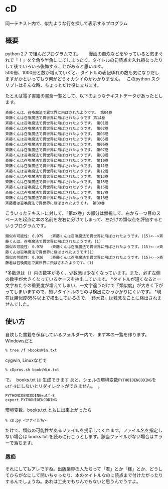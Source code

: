 # cD
同一テキスト内で、似たような行を探して表示するプログラム

## 概要
python 2.7 で組んだプログラムです。  　
漫画の自炊などをやっていると気まぐれで「！」を全角や半角にしてしまったり、タイトルの句読点を入れ損なったりして後でいろいろ後悔することがあると思います。   
500冊、1000冊と数が増えていくと、タイトルの表記ゆれの数も気になりだしますがかといってもう何がどうオカシイのかわかりません。   
このpython スクリプトはそんな時、ちょっとだけ役に立ちます。   

たとえば電子書籍の書斎一覧として、以下のようなテキストデータがあったとします。  

```
斉藤くんは、召喚魔法で異世界に飛ばされたようです。 第04巻
斉藤くんは召喚魔法で異世界に飛ばされたようです 第14巻
斉藤くんは召喚魔法で異世界に飛ばされたようです。 第01巻
斉藤くんは召喚魔法で異世界に飛ばされたようです。 第02巻
斉藤くんは召喚魔法で異世界に飛ばされたようです。 第03巻
斉藤くんは召喚魔法で異世界に飛ばされたようです。 第05巻
斉藤くんは召喚魔法で異世界に飛ばされたようです。 第06巻
斉藤くんは召喚魔法で異世界に飛ばされたようです。 第07巻
斉藤くんは召喚魔法で異世界に飛ばされたようです。 第08巻
斉藤くんは召喚魔法で異世界に飛ばされたようです。 第10巻
斉藤くんは召喚魔法で異世界に飛ばされたようです。 第11巻
斉藤くんは召喚魔法で異世界に飛ばされたようです。 第12巻
斉藤くんは召喚魔法で異世界に飛ばされたようです。 第13巻
斉藤くんは召喚魔法で異世界に飛ばされたようです。 第15巻
斉藤くんは召喚魔法で異世界に飛ばされたようです。 第16巻
斉藤くんは召喚魔法で異世界に飛ばされたようです。 第17巻
斉藤くんは召喚魔法で異世界に飛ばされたようです。 第18巻
斉藤君は召喚魔法で異世界に飛ばされたようです。 第09巻

```

こういったテキストに対して、「第xx巻」の部分は無視して、右から一つ目のスペースを起点に本の名前を左右に分けてしまって、左だけの類似点を評価するというプログラムです。   
```
類似の可能性: 0.979   :斉藤くんは召喚魔法で異世界に飛ばされたようです。(15)<-->斉藤くんは、召喚魔法で異世界に飛ばされたようです。(1)
類似の可能性: 0.978   :斉藤くんは召喚魔法で異世界に飛ばされたようです。(15)<-->斉藤くんは召喚魔法で異世界に飛ばされたようです(1)
類似の可能性: 0.936   :斉藤くんは召喚魔法で異世界に飛ばされたようです。(15)<-->斉藤君は召喚魔法で異世界に飛ばされたようです。(1)

```

*多数派は（）内の数字が多く、少数派は少なくなっています。また、必ず左側の数字が大きくなっているケースを抽出しています。
*タイトルが短くなると一文字あたりの重要度が増えてしまい、一文字違うだけで「類似度」が大きく下がってしまいますので、短いタイトルのものは検出にひっかかりにくいです。
*現在は類似度85%以上で検出しているので、「鈴木君」は残念なことに検出されませんでした。

## 使い方
自炊した書籍を保存しているフォルダー内で、まず本の一覧を作ります。Windowsだと   

```
% tree /f >booksWin.txt
```

cygwin, Linuxなどで

```
% cDpros.sh booksWin.txt
```
で。  books.txt は 生成できます
あと、シェルの環境変数`PYTHOIOENCODING`を`utf-8`にしないとリダイレクトができません。  。 


```
PYTHONIOENCODING=utf-8
export PYTHONIOENCODING
```

環境変数、books.txt ともに出来上がったら   


```
% cD.py <ファイル名> 
```

だけで、類似の可能性があるファイルを提示してくれます。ファイル名を指定しない場合は books.txt を読みに行こうとします。該当ファイルがない場合はエラーで落ちます。

### 愚痴
それにしてもアレですね。出版業界の人たちって「君」とか「様」とか、どうしてひらがなにして開いちゃったり、本のタイトルなのに読点まで付けたがったりするんでしょうね。あれは工夫でもなんでもないと思うんでうすよ。
